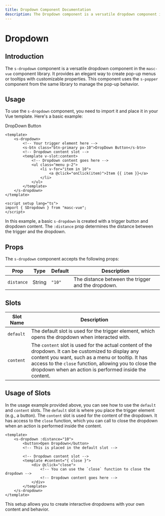 ```yaml
---
title: Dropdown Component Documentation
description: The Dropdown component is a versatile dropdown component in the `masc-vue` component library. It provides an elegant way to create pop-up menus or tooltips with customizable properties. This component uses the `s-popper` component from the same library to manage the pop-up behavior.
---
```


# Dropdown

## Introduction

The `s-dropdown` component is a versatile dropdown component in the `masc-vue` component library. It provides an elegant way to create pop-up menus or tooltips with customizable properties. This component uses the `s-popper` component from the same library to manage the pop-up behavior.

## Usage

To use the `s-dropdown` component, you need to import it and place it in your Vue template. Here's a basic example:

<s-comp>
  <s-dropdown>
    <s-btn class="btn-primary px-10">DropDown Button</s-btn> 
    <template v-slot:content>
      <ul class="menu p-2">
        <li v-for="item in 10">
          <a @click="onClick(item)">Item {{ item }}</a>
        </li>
      </ul>
    </template>
  </s-dropdown>
</s-comp>

```vue
<template>
	<s-dropdown>
		<!-- Your trigger element here -->
		<s-btn class="btn-primary px-10">DropDown Button</s-btn>
		<!-- Dropdown content slot -->
		<template v-slot:content>
			<!-- Dropdown content goes here -->
			<ul class="menu p-2">
				<li v-for="item in 10">
					<a @click="onClick(item)">Item {{ item }}</a>
				</li>
			</ul>
		</template>
	</s-dropdown>
</template>

<script setup lang="ts">
import { SDropdown } from "masc-vue";
</script>
```

In this example, a basic `s-dropdown` is created with a trigger button and dropdown content. The `:distance` prop determines the distance between the trigger and the dropdown.

## Props

The `s-dropdown` component accepts the following props:

| Prop       | Type   | Default | Description                                        |
| ---------- | ------ | ------- | -------------------------------------------------- |
| `distance` | String | `"10"`  | The distance between the trigger and the dropdown. |

## Slots

| Slot Name | Description                                                                                                                                                                                                                                                                   |
| --------- | ----------------------------------------------------------------------------------------------------------------------------------------------------------------------------------------------------------------------------------------------------------------------------- |
| `default` | The default slot is used for the trigger element, which opens the dropdown when interacted with.                                                                                                                                                                              |
| `content` | The `content` slot is used for the actual content of the dropdown. It can be customized to display any content you want, such as a menu or tooltip. It has access to the `close` function, allowing you to close the dropdown when an action is performed inside the content. |

## Usage of Slots

In the usage example provided above, you can see how to use the `default` and `content` slots. The `default` slot is where you place the trigger element (e.g., a button). The `content` slot is used for the content of the dropdown. It has access to the `close` function, which you can call to close the dropdown when an action is performed inside the content.

```vue
<template>
	<s-dropdown :distance="10">
		<button>Open Dropdown</button>
		<!-- This is placed in the default slot -->

		<!-- Dropdown content slot -->
		<template #content="{ close }">
			<div @click="close">
				<!-- You can use the `close` function to close the dropdown -->
				<!-- Dropdown content goes here -->
			</div>
		</template>
	</s-dropdown>
</template>
```

This setup allows you to create interactive dropdowns with your own content and behavior.

